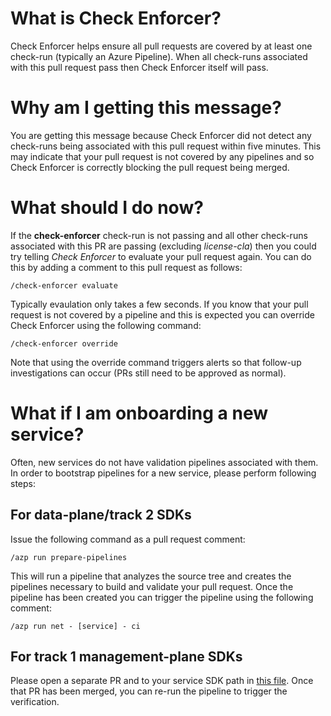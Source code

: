 # What is Check Enforcer?
  
  Check Enforcer helps ensure all pull requests are covered by at least one
  check-run (typically an Azure Pipeline). When all check-runs associated
  with this pull request pass then Check Enforcer itself will pass.
  
  # Why am I getting this message?
  
  You are getting this message because Check Enforcer did not detect any
  check-runs being associated with this pull request within five minutes. This
  may indicate that your pull request is not covered by any pipelines and so
  Check Enforcer is correctly blocking the pull request being merged.
  
  # What should I do now?
  
  If the **check-enforcer** check-run is not passing and all other check-runs
  associated with this PR are passing (excluding _license-cla_) then you could
  try telling _Check Enforcer_ to evaluate your pull request again. You can
  do this by adding a comment to this pull request as follows:
  
  ```
  /check-enforcer evaluate
  ```
  
  Typically evaulation only takes a few seconds. If you know that your pull
  request is not covered by a pipeline and this is expected you can override
  Check Enforcer using the following command:
  
  ```
  /check-enforcer override
  ```
  
  Note that using the override command triggers alerts so that follow-up
  investigations can occur (PRs still need to be approved as normal).
  
  # What if I am onboarding a new service?
  
  Often, new services do not have validation pipelines associated with them.
  In order to bootstrap pipelines for a new service, please perform following steps:

  ## For data-plane/track 2 SDKs
  Issue the following command as a pull request comment:
  
  ```
  /azp run prepare-pipelines
  ```
  
  This will run a pipeline that analyzes the source tree and creates the
  pipelines necessary to build and validate your pull request. Once the pipeline
  has been created you can trigger the pipeline using the following comment:
  
  ```
  /azp run net - [service] - ci
  ```
  
  ## For track 1 management-plane SDKs
  
  Please open a separate PR and to your service SDK path in [this file](https://github.com/Azure/azure-sdk-for-net/blob/main/eng/pipelines/mgmt.yml). Once that PR has been merged, you can re-run the pipeline to trigger the verification.
